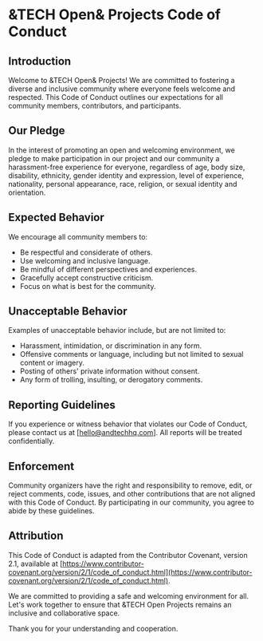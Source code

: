 # &TECH Open& Projects Code of Conduct

## Introduction

Welcome to &TECH Open& Projects! We are committed to fostering a diverse and inclusive community where everyone feels welcome and respected. This Code of Conduct outlines our expectations for all community members, contributors, and participants.

## Our Pledge

In the interest of promoting an open and welcoming environment, we pledge to make participation in our project and our community a harassment-free experience for everyone, regardless of age, body size, disability, ethnicity, gender identity and expression, level of experience, nationality, personal appearance, race, religion, or sexual identity and orientation.

## Expected Behavior

We encourage all community members to:

- Be respectful and considerate of others.
- Use welcoming and inclusive language.
- Be mindful of different perspectives and experiences.
- Gracefully accept constructive criticism.
- Focus on what is best for the community.

## Unacceptable Behavior

Examples of unacceptable behavior include, but are not limited to:

- Harassment, intimidation, or discrimination in any form.
- Offensive comments or language, including but not limited to sexual content or imagery.
- Posting of others' private information without consent.
- Any form of trolling, insulting, or derogatory comments.

## Reporting Guidelines

If you experience or witness behavior that violates our Code of Conduct, please contact us at [hello@andtechhq.com]. All reports will be treated confidentially.

## Enforcement

Community organizers have the right and responsibility to remove, edit, or reject comments, code, issues, and other contributions that are not aligned with this Code of Conduct. By participating in our community, you agree to abide by these guidelines.

## Attribution

This Code of Conduct is adapted from the Contributor Covenant, version 2.1, available at [https://www.contributor-covenant.org/version/2/1/code_of_conduct.html](https://www.contributor-covenant.org/version/2/1/code_of_conduct.html).

We are committed to providing a safe and welcoming environment for all. Let's work together to ensure that &TECH Open Projects remains an inclusive and collaborative space.

Thank you for your understanding and cooperation.

